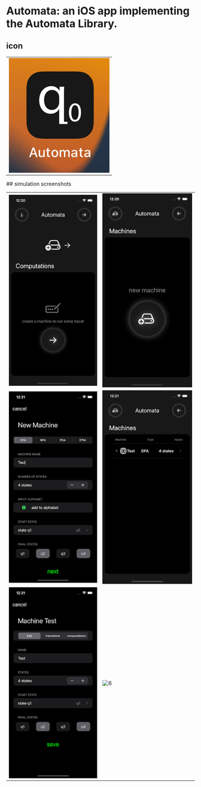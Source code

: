 # Automata: an iOS app implementing the Automata Library. 
## icon
<table>
  <tr>
    <td><img src="Simulations/icon.png"  alt="icon"></td>
   </tr> 
</table>
## simulation screenshots
<table>
   <tr>
      <td><img src="Simulations/1.png" alt="1"></td>
      <td><img src="Simulations/2.png" alt="2"></td>
  </tr>
  <tr>
      <td><img src="Simulations/3.png" alt="3"></td>
      <td><img src="Simulations/4.png" alt="4"></td>
  </tr>
  <tr>
      <td><img src="Simulations/5.png" alt="5"></td>
      <td><img src="Simulations/6.png" alt="6"></td>
  </tr>
</table>
